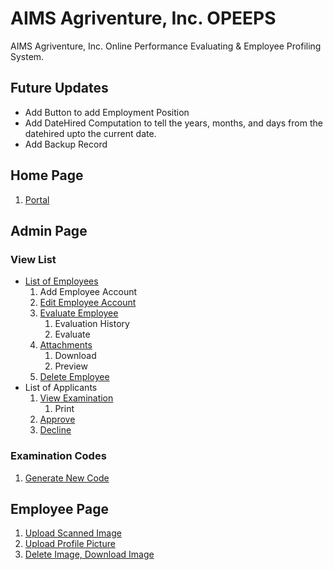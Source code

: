 # AIMS Agriventure, Inc. OPEEPS
AIMS Agriventure, Inc. Online Performance Evaluating & Employee Profiling System.

## Future Updates
* Add Button to add Employment Position
* Add DateHired Computation to tell the years, months, and days from the datehired upto the current date.
* Add Backup Record

## Home Page
1. [Portal](#portal)

## Admin Page
### View List
*  [List of Employees](#list-of-employees)
    1. Add Employee Account
    2. [Edit Employee Account](#edit-employee-account)
    3. [Evaluate Employee](#evaluate-employee)
        1. Evaluation History
        2. Evaluate
    4. [Attachments](#attachments)
        1. Download
        2. Preview
    5. [Delete Employee](#delete-employee)
* List of Applicants
    1. [View Examination](#view-examination)
        1. Print
    2. [Approve](#approve)
    3. [Decline](#decline)

### Examination Codes
1. [Generate New Code](#generate-code)

## Employee Page
1. [Upload Scanned Image](#upload-scanned-image)
2. [Upload Profile Picture](#upload-profile-picture)
3. [Delete Image, Download Image](#images)